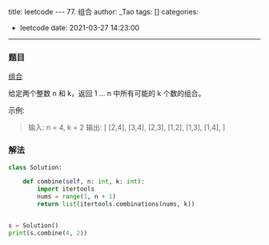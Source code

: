title: leetcode --- 77. 组合
author: _Tao
tags: []
categories:
  - leetcode
date: 2021-03-27 14:23:00
---
### 题目

[组合](https://leetcode-cn.com/problems/combinations)

给定两个整数 n 和 k，返回 1 ... n 中所有可能的 k 个数的组合。

示例:
> 输入: n = 4, k = 2
输出:
[
  [2,4],
  [3,4],
  [2,3],
  [1,2],
  [1,3],
  [1,4],
]


### 解法
```python
class Solution:

    def combine(self, n: int, k: int):
        import itertools
        nums = range(1, n + 1)
        return list(itertools.combinations(nums, k))


s = Solution()
print(s.combine(4, 2))

```